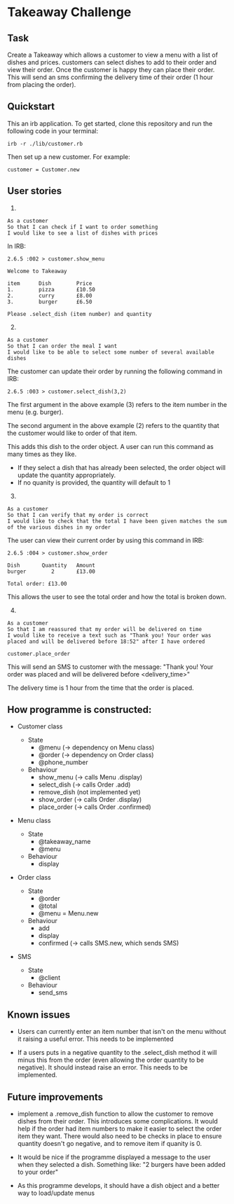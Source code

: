 Takeaway Challenge
==================

Task
----
Create a Takeaway which allows a customer to view a menu with a list of dishes and prices. customers
can select dishes to add to their order and view their order. Once the customer is happy they can
place their order. This will send an sms confirming the delivery time of their order (1 hour from placing
the order).

Quickstart
----
This an irb application. To get started, clone this repository and run the following code in your terminal:
```
irb -r ./lib/customer.rb
```
Then set up a new customer. For example:
```
customer = Customer.new
```

User stories
----

1.
```
As a customer
So that I can check if I want to order something
I would like to see a list of dishes with prices
```
In IRB:
```
2.6.5 :002 > customer.show_menu

Welcome to Takeaway

item      Dish        Price
1.        pizza       £10.50
2.        curry       £8.00
3.        burger      £6.50

Please .select_dish (item number) and quantity
```


2.
```
As a customer
So that I can order the meal I want
I would like to be able to select some number of several available dishes
```
The customer can update their order by running the following command in IRB:
```
2.6.5 :003 > customer.select_dish(3,2)
```
The first argument in the above example (3) refers to the
item number in the menu (e.g. burger).

The second argument in the above example (2) refers to the quantity that the customer would like to order of that item.

This adds this dish to the order object. A user can run this command as many times as they like.
  - If they select a dish that has already been selected, the order object will update the quantity appropriately.
  - If no quanity is provided, the quantity will default to 1

3.
```
As a customer
So that I can verify that my order is correct
I would like to check that the total I have been given matches the sum of the various dishes in my order
```
The user can view their current order by using this command in IRB:
```
2.6.5 :004 > customer.show_order

Dish       Quantity   Amount
burger        2       £13.00

Total order: £13.00
```
This allows the user to see the total order and how the total is broken down.

4.

```
As a customer
So that I am reassured that my order will be delivered on time
I would like to receive a text such as "Thank you! Your order was placed and will be delivered before 18:52" after I have ordered
```

```
customer.place_order
```
This will send an SMS to customer with the message:
"Thank you! Your order was placed and will be delivered before <delivery_time>"

The delivery time is 1 hour from the time that the order is placed.

How programme is constructed:
---

- Customer class
  - State
    - @menu (-> dependency on Menu class)
    - @order (-> dependency on Order class)
    - @phone_number
  - Behaviour
    - show_menu (-> calls Menu .display)
    - select_dish (-> calls Order .add)
    - remove_dish (not implemented yet)
    - show_order (-> calls Order .display)
    - place_order (-> calls Order .confirmed)


- Menu class
  - State
    - @takeaway_name
    - @menu
  - Behaviour
    - display


- Order class
  - State
    - @order
    - @total
    - @menu = Menu.new
  - Behaviour
    - add
    - display
    - confirmed (-> calls SMS.new, which sends SMS)


- SMS
  - State
    - @client
  - Behaviour
    - send_sms

Known issues
---
- Users can currently enter an item number that isn't on the menu without it raising a useful error. This needs to be implemented

- If a users puts in a negative quantity to the .select_dish method it will minus this from the order (even allowing the order quantity to be negative). It should instead raise an error. This needs to be implemented.

Future improvements
---
- implement a .remove_dish function to allow the customer to remove dishes from their order. This introduces some complications. It would help if the order had item numbers to make it easier to select the order item they want. There would also need to be checks in place to ensure quantity doesn't go negative, and to remove item if quanity is 0.

- It would be nice if the programme displayed a message to the user when they selected a dish. Something like: "2 burgers have been added to your order"

- As this programme develops, it should have a dish object and a better way to load/update menus

